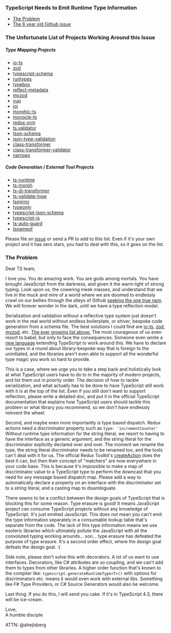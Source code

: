 ### TypeScript Needs to Emit Runtime Type Information

- [The Problem](#the-problem)
- [The 6 year old Github issue](https://github.com/microsoft/TypeScript/issues/3628) 

### The Unfortunate List of Projects Working Around this Issue

##### Type Mapping Projects

- [io-ts](https://github.com/gcanti/io-ts)
- [zod](https://github.com/colinhacks/zod)
- [typescript-schema](https://github.com/christyharagan/ts-schema)
- [runtypes](https://github.com/pelotom/runtypes)
- [typebox](https://github.com/sinclairzx81/typebox)
- [reflect-metadata](https://rbuckton.github.io/reflect-metadata/)
- [myzod](https://github.com/davidmdm/myzod)
- [yup](https://github.com/jquense/yup)
- [joi](https://github.com/sideway/joi)
- [morphic-ts](https://github.com/sledorze/morphic-ts)
- [monocle-ts](https://github.com/gcanti/monocle-ts)
- [redux-orm](https://github.com/redux-orm/redux-orm)
- [ts.validator](https://github.com/VeritasSoftware/ts.validator)
- [tson-schema](https://www.npmjs.com/package/tson-schema)
- [json-type-validation](https://github.com/mojotech/json-type-validation)
- [class-transformer](https://github.com/typestack/class-transformer)
- [class-transformer-validator](https://github.com/MichalLytek/class-transformer-validator)
- [narrows](https://gitlab.com/jakelazaroff/narrows)

##### Code Generation / External Tool Projects
- [ts-runtime](https://github.com/goloveychuk/tsruntime)
- [ts-morph](https://github.com/dsherret/ts-morph)
- [ts-di-transformer](https://github.com/YePpHa/ts-di-transformer)
- [ts-validate-type](https://github.com/edbentley/ts-validate-type)
- [tsmirror](https://github.com/aenario/tsmirror)
- [typeonly](https://itnext.io/bringing-typescript-types-at-runtime-with-typeonly-c317e9dd8880)
- [typescript-json-schema](https://github.com/YousefED/typescript-json-schema)
- [typescript-is](https://github.com/woutervh-/typescript-is)
- [ts-auto-guard](https://github.com/rhys-vdw/ts-auto-guard)
- [tsnameof](https://github.com/dsherret/ts-nameof)

Please file an [issue](https://github.com/akutruff/typescript-needs-types/issues) or send a PR to add to this list.   Even if it's your own project and it has zero stars, you had to deal with this, so it goes on the list. 

### The Problem

Dear TS team,  

I love you.  You do amazing work.  You are gods among mortals.  You have brought JavaScript from the darkness, and given it the warm light of strong typing.   Look upon us, the cowering meek masses, and understand that we live in the muck and mire of a world where we are doomed to endlessly crawl on our bellies through the alleys of Github [seeking the one true npm](https://youtu.be/deDlab6vFgg?t=134).  We will forever wonder in the dark, until we have a type reflection model.  

Serialization and validation without a reflective type system just doesn't work in the real world without endless boilerplate, or _shiver_, bespoke code generation from a schema file.  The best solutions I could find are [io-ts](https://github.com/gcanti/io-ts), [zod](https://github.com/colinhacks/zod), [myzod](https://github.com/davidmdm/myzod), etc.  [The ever growing list above.](the-unfortunate-list-of-projects-working-around-this-issue)  The most courageous of us even resort to babel, but only to face the consequences.  Someone even wrote a [new language](https://itnext.io/bringing-typescript-types-at-runtime-with-typeonly-c317e9dd8880) extending TypeScript to work around this.  We have to declare our types in a round about library-bespoke way that is foreign to the uninitiated, and the libraries aren't even able to support all the wonderful type magic you work so hard to provide.  

This is a case, where we urge you to take a step back and holistically look at what TypeScript users have to do to in the majority of modern projects, and list them out in priority order.  The decision of how to tackle serialization, and what actually has to be done to have TypeScript still work with it is at the top of the list.  Even if you still don't want to support reflection, please write a detailed doc, and put it in the official TypeScript documentation that explains how TypeScript users should tackle this problem or what library you recommend, so we don't have endlessly reinvent the wheel.

Second, and maybe even more importantly is type based dispatch.  Redux actions need a discriminator property such as ```type: 'incrementCounter'``` Without runtime type information for the string literal, we resort to having to have the interface as a generic argument, and the string literal for the discriminator explicitly declared over and over.  The moment we rename the type, the string literal discriminator needs to be renamed too, and the tools can't deal with it for us.  The official Redux Toolkit's [createAction](https://redux-toolkit.js.org/usage/usage-with-typescript#createaction) does the best it can, but then their concept of "matchers" are now everywhere in your code base.  This is because it's impossible to make a map of discriminator value to a TypeScript type to perform the downcast that you need for any message based dispatch map.  Please add a way to automatically declare a property on an interface with the discriminator set to a string literal, and a casting map to disambiguate.

There seems to be a conflict between the design goals of TypeScript that is blocking this for some reason.  Type erasure is good!  It means JavaScript project can consume TypeScript projects without any knowledge of TypeScript.  It's just emitted JavaScript.  This does not mean you can't emit the type information separately in a consumable lookup table that's  separate from the code.  The lack of this type information means we use esoteric libraries which ultimately pollute the JavaScript with all the convoluted typing working arounds... soo... type erasure has defeated the purpose of type erasure.  It's a second order effect, where the design goal defeats the design goal. :(  

Side note, please don't solve this with decorators.  A lot of us want to use interfaces.  Decorators, like C# attributes are so coupling, and we can't add them to types from other libraries.  A higher order function that's known to the compiler like: ```typescript.generateRuntimeType<T>()``` with options for discriminators etc. means it would even work with external libs.  Something like F# Type Providers, or C# Source Generators would also be welcome. 

Last thing.  If you do this, I will send you cake.  If it's in TypeScript 4.3, there will be ice-cream.  

Love,\
A humble disciple

ATTN: @ahejlsberg 

